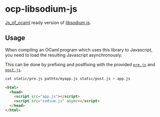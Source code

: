 # ocp-libsodium-js

[Js\_of\_ocaml](https://ocsigen.org/js_of_ocaml) ready version of
[libsodium.js](https://github.com/jedisct1/libsodium.js).

## Usage

When compiling an OCaml program which uses this library to Javascript, you need
to load the resulting Javascript asynchronously.

This can be done by prefixing and postfixing with the provided
[`pre.js`](static/pre.js) and [`post.js`](static/post.js).

```bash
cat static/pre.js pathto/myapp.js static/post.js > app.js
```


```html
<html>
  <head>
    <script src="app.js"></script>
    <script src="sodium.js" async></script>
  </head>
</html>
```
